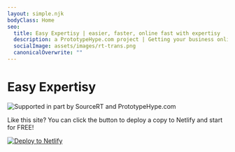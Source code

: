 ```yaml
---
layout: simple.njk
bodyClass: Home
seo:
  title: Easy Expertisy | easier, faster, online fast with expertisy
  description: a PrototypeHype.com project | Getting your business online, fast
  socialImage: assets/images/rt-trans.png
  canonicalOverwrite: ""
---
```

# **Easy Expertisy** 

![](assets/images/prototypehype-logo-t.png "Supported in part by SourceRT and PrototypeHype.com")

Like this site?  You can click the button to deploy a copy to Netlify and start for FREE!  

[![Deploy to Netlify](https://www.netlify.com/img/deploy/button.svg#netlify-button)](https://app.netlify.com/start/deploy?repository=https://github.com/wernerglinka/metalsmith-netlify-starter)